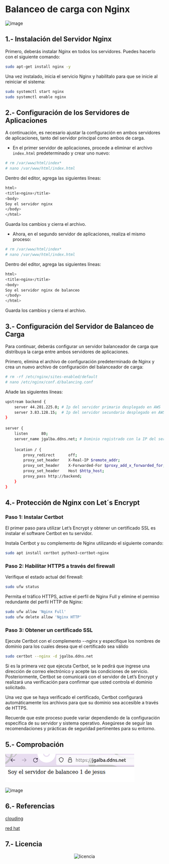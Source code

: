 # Balanceo de carga con Nginx

![image](https://quiksite.com/wp-content/uploads/2016/09/Nginx-Logo-02.png)


## 1.- Instalación del Servidor Nginx

Primero, deberás instalar Nginx en todos los servidores. Puedes hacerlo con el siguiente comando:

```bash
sudo apt-get install nginx -y
```
Una vez instalado, inicia el servicio Nginx y habilítalo para que se inicie al reiniciar el sistema:

```bash
sudo systemctl start nginx
sudo systemctl enable nginx
```
## 2.- Configuración de los Servidores de Aplicaciones

A continuación, es necesario ajustar la configuración en ambos servidores de aplicaciones, 
tanto del servidor principal como ambos de carga.

* En el primer servidor de aplicaciones, procede a eliminar el archivo `index.html` predeterminado y crear uno nuevo:

```bash
# rm /var/www/html/index*
# nano /var/www/html/index.html
```
Dentro del editor, agrega las siguientes líneas:

```bash
html>
<title>nginx</title>
<body>
Soy el servidor nginx
</body>
</html>
```
Guarda los cambios y cierra el archivo.
* Ahora, en el segundo servidor de aplicaciones, realiza el mismo proceso:

```bash
# rm /var/www/html/index*
# nano /var/www/html/index.html
```
Dentro del editor, agrega las siguientes líneas:

```bash
html>
<title>nginx</title>
<body>
Soy el servidor nginx de balanceo
</body>
</html>
```
Guarda los cambios y cierra el archivo.

## 3.- Configuración del Servidor de Balanceo de Carga

Para continuar, deberás configurar un servidor balanceador de carga que distribuya la carga entre ambos servidores de aplicaciones. 

Primero, elimina el archivo de configuración predeterminado de Nginx y crea un nuevo archivo de configuración del balanceador de carga:

```bash
# rm -rf /etc/nginx/sites-enabled/default 
# nano /etc/nginx/conf.d/balancing.conf
```

Añade las siguientes líneas:

```bash
upstream backend {
    server 44.201.225.0; # Ip del servidor primario desplegado en AWS
    server 3.83.128.15;  # Ip del servidor secundario desplegado en AWS
}

server {
    listen      80;
    server_name jgalba.ddns.net; # Dominio registrado con la IP del servidor de balanceo de carga

    location / {
        proxy_redirect      off;
        proxy_set_header    X-Real-IP $remote_addr;
        proxy_set_header    X-Forwarded-For $proxy_add_x_forwarded_for;
        proxy_set_header    Host $http_host;
        proxy_pass http://backend;
    }
}
```

## 4.- Protección de Nginx con Let´s Encrypt
### Paso 1: Instalar Certbot

El primer paso para utilizar Let’s Encrypt y obtener un certificado SSL es instalar el software Certbot en tu servidor.

Instala Certbot y su complemento de Nginx utilizando el siguiente comando:

```bash
sudo apt install certbot python3-certbot-nginx
```
### Paso 2: Habilitar HTTPS a través del firewall

Verifique el estado actual del firewall:

```bash
sudo ufw status
```
Permita el tráfico HTTPS, active el perfil de Nginx Full y elimine el permiso redundante del perfil HTTP de Nginx:

```bash
sudo ufw allow 'Nginx Full'
sudo ufw delete allow 'Nginx HTTP'
```
### Paso 3: Obtener un certificado SSL

Ejecute Certbot con el complemento --nginx y especifique los nombres de dominio para los cuales desea que el certificado sea válido

```bash
sudo certbot --nginx -d jgalba.ddns.net
```

Si es la primera vez que ejecuta Certbot, se le pedirá que ingrese una dirección de correo electrónico y acepte las condiciones de servicio. Posteriormente, Certbot se comunicará con el servidor de Let’s Encrypt y realizará una verificación para confirmar que usted controla el dominio solicitado.

Una vez que se haya verificado el certificado, Certbot configurará automáticamente los archivos para que su dominio sea accesible a través de HTTPS.

Recuerde que este proceso puede variar dependiendo de la configuración específica de su servidor y sistema operativo. Asegúrese de seguir las recomendaciones y prácticas de seguridad pertinentes para su entorno.

## 5.- Comprobación
![image](/img/nginx.png)

![image](/img/nginx1.png)


## 6.- Referencias

[clouding](https://help.clouding.io/hc/es/articles/360019908839-C%C3%B3mo-configurar-un-servidor-de-balanceo-de-carga-Nginx-en-Ubuntu-20-04)

[red hat](https://access.redhat.com/documentation/es-es/red_hat_enterprise_linux/8/html/deploying_different_types_of_servers/configuring-nginx-as-an-http-load-balancer_setting-up-and-configuring-nginx)

## 7.- Licencia

<p align="center">
  <img src="/img/licencia.png" alt="licencia">
</p>

